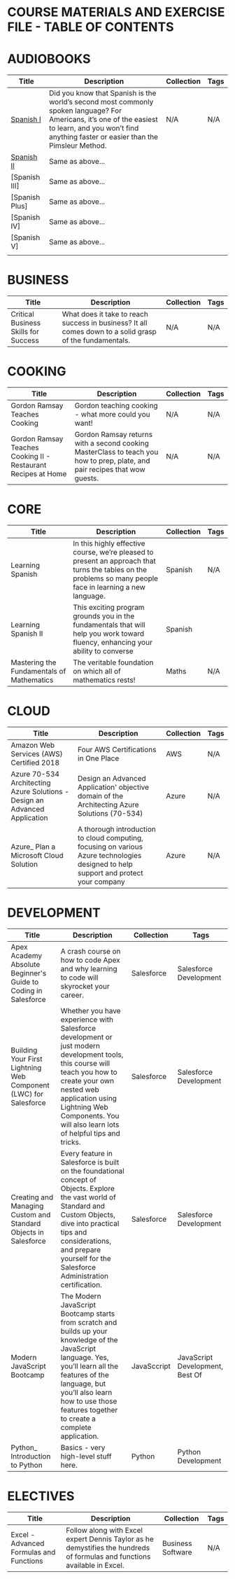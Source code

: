 # COURSE MATERIALS AND EXERCISE FILE - TABLE OF CONTENTS

# AUDIOBOOKS
| Title | Description | Collection | Tags
| -------- | ----------- | ----------- | ----------- |
| [Spanish I]() | Did you know that Spanish is the world’s second most commonly spoken language? For Americans, it’s one of the easiest to learn, and you won’t find anything faster or easier than the Pimsleur Method. | N/A | N/A |
| [Spanish II](https://github.com/TheChrisRoss/nerdplex/tree/master/audiobooks/Spanish%20I) | Same as above... |||
| [Spanish III] | Same as above... |||
| [Spanish Plus] | Same as above... |||
| [Spanish IV] | Same as above... |||
| [Spanish V] | Same as above... |||
|||||

# BUSINESS

| Title | Description | Collection | Tags
| -------- | ----------- | ----------- | ----------- |
| Critical Business Skills for Success | What does it take to reach success in business? It all comes down to a solid grasp of the fundamentals. | N/A | N/A |

# COOKING

| Title | Description | Collection | Tags
| -------- | ----------- | ----------- | ----------- |
| Gordon Ramsay Teaches Cooking | Gordon teaching cooking - what more could you want! | N/A | N/A |
| Gordon Ramsay Teaches Cooking II - Restaurant Recipes at Home | Gordon Ramsay returns with a second cooking MasterClass to teach you how to prep, plate, and pair recipes that wow guests. | N/A | N/A |

# CORE
| Title | Description | Collection | Tags
| -------- | ----------- | ----------- | ----------- |
| Learning Spanish | In this highly effective course, we’re pleased to present an approach that turns the tables on the problems so many people face in learning a new language. | Spanish | N/A |
| Learning Spanish II | This exciting program grounds you in the fundamentals that will help you work toward fluency, enhancing your ability to converse | Spanish | |
| Mastering the Fundamentals of Mathematics | The veritable foundation on which all of mathematics rests! | Maths | N/A | 

# CLOUD

| Title | Description | Collection | Tags | 
| -------- | ----------- | ----------- | ----------- |
| Amazon Web Services (AWS) Certified 2018 | Four AWS Certifications in One Place | AWS | N/A |
| Azure 70-534 Architecting Azure Solutions - Design an Advanced Application | Design an Advanced Application' objective domain of the Architecting Azure Solutions (70-534) | Azure | N/A | 
| Azure_ Plan a Microsoft Cloud Solution | A thorough introduction to cloud computing, focusing on various Azure technologies designed to help support and protect your company | Azure | N/A | 


# DEVELOPMENT

| Title | Description | Collection | Tags | 
| -------- | ----------- | ----------- | ----------- |
| Apex Academy Absolute Beginner's Guide to Coding in Salesforce | A crash course on how to code Apex and why learning to code will skyrocket your career. | Salesforce | Salesforce Development | 
| Building Your First Lightning Web Component (LWC) for Salesforce | Whether you have experience with Salesforce development or just modern development tools, this course will teach you how to create your own nested web application using Lightning Web Components. You will also learn lots of helpful tips and tricks. | Salesforce | Salesforce Development | 
| Creating and Managing Custom and Standard Objects in Salesforce | Every feature in Salesforce is built on the foundational concept of Objects. Explore the vast world of Standard and Custom Objects, dive into practical tips and considerations, and prepare yourself for the Salesforce Administration certification. | Salesforce | Salesforce Development | 
| Modern JavaScript Bootcamp | The Modern JavaScript Bootcamp starts from scratch and builds up your knowledge of the JavaScript language. Yes, you’ll learn all the features of the language, but you’ll also learn how to use those features together to create a complete application. | JavaSccript | JavaScript Development, Best Of | 
| Python_ Introduction to Python | Basics - very high-level stuff here. | Python | Python Development | 


# ELECTIVES

| Title | Description | Collection | Tags | 
| -------- | ----------- | ----------- | ----------- |
| Excel - Advanced Formulas and Functions | Follow along with Excel expert Dennis Taylor as he demystifies the hundreds of formulas and functions available in Excel. | Business Software | N/A | 